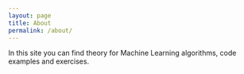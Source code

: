```yaml
---
layout: page
title: About
permalink: /about/
---
```


In this site you can find theory for Machine Learning algorithms, code examples and exercises. 

